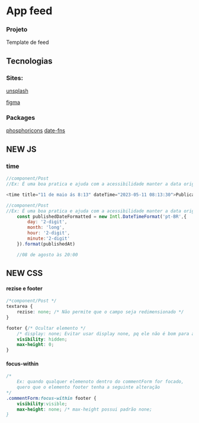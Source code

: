 # App feed

### Projeto 
Template de feed

## Tecnologias
### Sites:
[unsplash](https://unsplash.com/pt-br)

[figma](https://figma.com)

### Packages
[phosphoricons](https://phosphoricons.com/)
[date-fns](https://date-fns.org/)



## NEW JS
### time
~~~javascript 
//component/Post
//Ex: É uma boa pratica e ajuda com a acessibilidade manter a data original

<time title="11 de maio ás 8:13" dateTime="2023-05-11 08:13:30">Publicado  há 1h</time>
~~~
~~~javascript 
//component/Post
//Ex: É uma boa pratica e ajuda com a acessibilidade manter a data original
    const publishedDateFormatted = new Intl.DateTimeFormat('pt-BR',{
        day: '2-digit',
        month: 'long',
        hour: '2-digit',
        minute:'2-digit'
    }).format(publishedAt)

    //08 de agosto às 20:00
~~~



## NEW CSS 
#### rezise e footer
~~~css
/*component/Post */
textarea {
    rezise: none; /* Não permite que o campo seja redimensionado */
}

footer {/* Ocultar elemento */
    /* display: none; Evitar usar display none, pq ele não é bom para acessibilidade */
    visibility: hidden;
    max-height: 0;
}
~~~



#### focus-within
~~~css
/* 
    Ex: quando qualquer elemenoto dentro do commentForm for focado,
    quero que o elemento footer tenha a seguinte alteração
*/
.commentForm:focus-within footer {
    visibility:visible;
    max-height: none; /* max-height possui padrão none;
}
~~~


